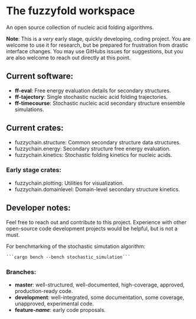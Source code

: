 # The fuzzyfold workspace

An open source collection of nucleic acid folding algorithms.

**Note**: This is a _very_ early stage, quickly developing, coding project. You
are welcome to use it for research, but be prepared for frustration from
drastic interface changes. You may use GitHubs issues for suggestions, but you
are also welcome to reach out directly at this point.

## Current software:
 - **ff-eval**: Free energy evaluation details for secondary structures.
 - **ff-tajectory**: Single stochastic nucleic acid folding trajectories.
 - **ff-timecourse**: Stochastic nucleic acid secondary structure ensemble simulations.

## Current crates:
 - fuzzychain.structure: Common secondary structure data structures.
 - fuzzychain.energy: Secondary structure free energy evaluation.
 - fuzzychain.kinetics: Stochastic folding kinetics for nucleic acids.

### Early stage crates:
 - fuzzychain.plotting: Utilities for visualization.
 - fuzzychain.domainlevel: Domain-level secondary structure kinetics.

## Developer notes:
Feel free to reach out and contribute to this project. Experience with other
open-source code development projects would be helpful, but is not a must.

For benchmarking of the stochastic simutation algorithm:

    ```cargo bench --bench stochastic_simulation```

### Branches: 
 - **master**: well-structured, well-documented, high-coverage, approved, production-ready code.
 - **development**: well-integrated, some documentation, some coverage, unapproved, experimental code.
 - **feature-_name_**: early code proposals.


